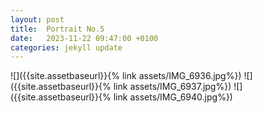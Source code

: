 ```yaml
---
layout: post
title:  Portrait No.5
date:   2023-11-22 09:47:00 +0100
categories: jekyll update
---
```

![]({{site.assetbaseurl}}{% link assets/IMG_6936.jpg%})
![]({{site.assetbaseurl}}{% link assets/IMG_6937.jpg%})
![]({{site.assetbaseurl}}{% link assets/IMG_6940.jpg%})

